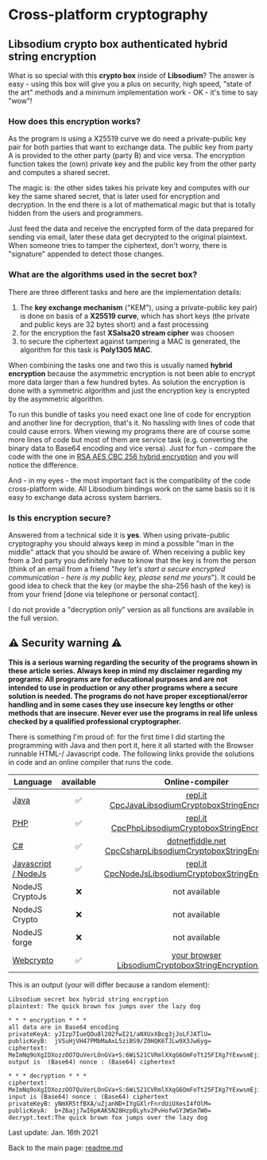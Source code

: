 # Cross-platform cryptography

## Libsodium crypto box authenticated hybrid string encryption

What is so special with this **crypto box** inside of **Libsodium**? The answer is easy - using this box will give you a plus on security, high speed, "state of the art" methods and a minimum implementation work - OK - it's time to say "wow"! 

### How does this encryption works?

As the program is using a X25519 curve we do need a private-public key pair for both parties that want to exchange data. The public key from party A is provided to the other party (party B) and vice versa. The encryption function takes the (own) private key and the public key from the other party and computes a shared secret. 

The magic is: the other sides takes his private key and computes with our key the same shared secret, that is later used for encryption and decryption. In the end there is a lot of mathematical magic but that is totally hidden from the users and programmers. 

Just feed the data and receive the encrypted form of the data prepared for sending via email, later these data get decrypted to the original plaintext. When someone tries to tamper the ciphertext, don't worry, there is "signature" appended to detect those changes.

### What are the algorithms used in the secret box?

There are three different tasks and here are the implementation details:

1. The **key exchange mechanism** ("KEM"), using a private-public key pair) is done on basis of a **X25519 curve**, which has short keys (the private and public keys are 32 bytes short) and a fast processing
2. for the encryption the fast **XSalsa20 stream cipher** was choosen
3. to secure the ciphertext against tampering a MAC is generated, the algorithm for this task is **Poly1305 MAC**.

When combining the tasks one and two this is usually named **hybrid encryption** because the asymmetric encryption is not been able to encrypt more data larger than a few hundred bytes. As solution the encryption is done with a symmetric algorithm and just the encryption key is encrypted by the asymmetric algorithm.

To run this bundle of tasks you need exact one line of code for encryption and another line for decryption, that's it. No hassling with lines of code that could cause errors. When viewing my programs there are of course some more lines of code but most of them are service task (e.g. converting the binary data to Base64 encoding and vice versa). Just for fun - compare the code with the one in [RSA AES CBC 256 hybrid encryption](docs/rsa_aes_hybrid_encryption_string.md) and you will notice the difference.

And - in my eyes - the most important fact is the compatibility of the code cross-platform wide. All Libsodium bindings work on the same basis so it is easy to exchange data across system barriers.

### Is this encryption secure?

Answered from a technical side it is **yes**. When using private-public cryptography you should always keep in mind a possible "man in the middle" attack that you should be aware of. When receiving a public key from a 3rd party you definitely have to know that the key is from the person (think of an email from a friend "*hey let's start a secure encrypted communication - here is my public key, please send me yours*"). It could be good idea to check that the key (or maybe the sha-256 hash of the key) is from your friend [done via telephone or personal contact].

I do not provide a "decryption only" version as all functions are available in the full version.

## :warning: Security warning :warning:

**This is a serious warning regarding the security of the programs shown in these article series.  Always keep in mind my disclaimer regarding my programs: All programs are for educational purposes and are not intended to use in production or any other programs where a  secure solution is needed. The programs do not have proper exceptional/error handling and in some cases they use insecure key lengths or other methods that are insecure. Never ever use the programs in real life unless checked by a qualified professional cryptographer.**

There is something I'm proud of: for the first time I did starting the programming with Java and then port it, here it all started with the Browser runnable HTML-/ Javascript code. The following links provide the solutions in code and an online compiler that runs the code.

| Language | available | Online-compiler
| ------ | :---: | :----: |
| [Java](../LibsodiumCryptoboxEncryptionString/LibsodiumCryptoboxEncryptionString.java) | :white_check_mark: | [repl.it CpcJavaLibsodiumCryptoboxStringEncryption](https://repl.it/@javacrypto/CpcJavaLibsodiumCryptoboxEncryptionString#Main.java/)
| [PHP](../LibsodiumCryptoboxEncryptionString/LibsodiumCryptoboxEncryptionString.php) | :white_check_mark: | [repl.it CpcPhpLibsodiumCryptoboxStringEncryption](https://repl.it/@javacrypto/CpcPhpJavaLibsodiumCryptoboxEncryptionString#main.php/)
| [C#](../LibsodiumCryptoboxEncryptionString/LibsodiumCryptoboxEncryptionString.cs) | :white_check_mark: | [dotnetfiddle.net  CpcCsharpLibsodiumCryptoboxStringEncryption](https://dotnetfiddle.net/2U7cm5/)
| [Javascript / NodeJs](../LibsodiumCryptoboxEncryptionString/LibsodiumCryptoboxEncryptionStringNodeJs.js) | :white_check_mark: | [repl.it CpcNodeJsLibsodiumCryptoboxStringEncryption](https://repl.it/@javacrypto/CpcNodeJsLibsodiumCryptoboxEncryptionString#index.js)
| NodeJS CryptoJs | :x: | not available
| NodeJS Crypto | :x: | not available
| NodeJS forge | :x: | not available 
| [Webcrypto](../LibsodiumCryptoboxEncryptionString/libsodiumcryptoboxencryptionfull.html) | :white_check_mark: | [your browser LibsodiumCryptoboxStringEncryption.html](http://javacrypto.bplaced.net/cpclibsodium/libsodiumcryptoboxencryptionfull.html/)

This is an output (your will differ because a random element):

```plaintext
Libsodium secret box hybrid string encryption
plaintext: The quick brown fox jumps over the lazy dog

* * * encryption * * *
all data are in Base64 encoding
privateKeyA: yJIzp7IueQOu8l202fwI21/aNXUxXBcg3jJoLFJATlU=
publicKeyB:  jVSuHjVH47PMbMaAxL5ziBS9/Z0HQK6TJLw9X3Jw6yg=
ciphertext:  MeImNq9oXgIDXozzOO7QuVerLOnGVa+S:6Wi521CVRmlXXqG6OmFoTt25FIXg7YExwsmEjitEbt/oZ1/tSXpIwN1AipOncQfR+BGsIJO2vETCeuM=
output is  (Base64) nonce : (Base64) ciphertext

* * * decryption * * *
ciphertext:  MeImNq9oXgIDXozzOO7QuVerLOnGVa+S:6Wi521CVRmlXXqG6OmFoTt25FIXg7YExwsmEjitEbt/oZ1/tSXpIwN1AipOncQfR+BGsIJO2vETCeuM=
input is (Base64) nonce : (Base64) ciphertext
privateKeyB: yNmXR5tfBXA/uZjanND+IYgGXlrFnrdUiUXesI4fOlM=
publicKeyA:  b+Z6ajj7wI6pKAK5N28Hzp0Lyhv2PvHofwGY3WSm7W0=
decrypt.text:The quick brown fox jumps over the lazy dog

```

Last update: Jan. 16th 2021

Back to the main page: [readme.md](../readme.md)